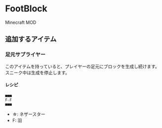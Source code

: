 # FootBlock

Minecraft MOD


## 追加するアイテム

### 足元サプライヤー

このアイテムを持っていると、プレイヤーの足元にブロックを生成し続けます。
スニーク中は生成を停止します。

#### レシピ

```
■■■
F☆F
■■■
```

- ☆: ネザースター
- F: 羽
